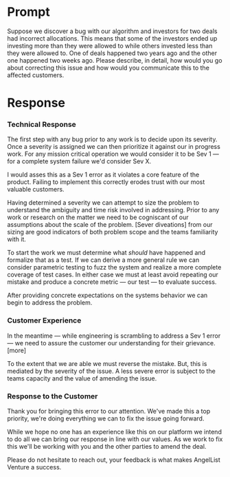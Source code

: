 # Prompt

Suppose we discover a bug with our algorithm and investors for two deals had incorrect
allocations. This means that some of the investors ended up investing more than they were allowed to
while others invested less than they were allowed to. One of deals happened two years ago and the
other one happened two weeks ago. Please describe, in detail, how would you go about correcting this
issue and how would you communicate this to the affected customers.



# Response


### Technical Response

The first step with any bug prior to any work is to decide upon its severity. Once a severity is assigned we can then prioritize it against our in progress work. For any mission critical operation we would consider it to be Sev 1 — for a complete system failure we'd consider Sev X.

I would asses this as a Sev 1 error as it violates a core feature of the product. Failing to implement this correctly erodes trust with our most valuable customers.

Having determined a severity we can attempt to size the problem to understand the ambiguity and time risk involved in addressing. Prior to any work or research on the matter we need to be cogniscant of our assumptions about the scale of the problem. [Sever diveations] from our sizing are good indicators of both problem scope and the teams familiarity with it.

To start the work we must determine what _should_ have happened and formalize that as a test. If we can derive a more general rule we can consider parametric testing to fuzz the system and realize a more complete coverage of test cases. In either case we must at least avoid repeating our mistake and produce a concrete metric — our test — to evaluate success.

After providing concrete expectations on the systems behavior we can begin to address the problem.


### Customer Experience

In the meantime — while engineering is scrambling to address a Sev 1 error — we need to assure the customer our understanding for their grievance. [more]

To the extent that we are able we must reverse the mistake. But, this is mediated by the severity of the issue. A less severe error is subject to the teams capacity and the value of amending the issue.


### Response to the Customer

Thank you for bringing this error to our attention. We've made this a top priority, we're doing everything we can to fix the issue going forward.

While we hope no one has an experience like this on our platform we intend to do all we can bring our response in line with our values. As we work to fix this we'll be working with you and the other parties to amend the deal.

Please do not hesitate to reach out, your feedback is what makes AngelList Venture a success.
